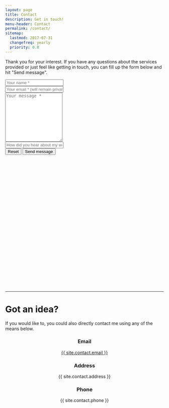 ```yaml
--- 
layout: page 
title: Contact
description: Get in touch!
menu-header: Contact 
permalink: /contact/
sitemap:
  lastmod: 2017-07-31
  changefreq: yearly
  priority: 0.8
---
```


<p>Thank you for your interest. If you have any questions about the services provided or just feel like getting in touch,
    you can fill up the form below and hit "Send message".</p>
<div class="row">
    <div class="col-md-6">
        <form id="contactForm" class="contact-form">
            <div class="form-group input-group">
                <span class="input-group-addon" id="basic-addon1"><i class="fa fa-user"></i></span>
                <input class="form-control" id="name" name="name" placeholder="Your name *" type="text" minlength="2" required/>
            </div>
            <div class="form-group input-group">
                <span class="input-group-addon" id="basic-addon1"><i class="fa fa-envelope"></i></span>
                <input class="form-control" id="email" name="_replyto" placeholder="Your email * (will remain private)" type="email" required/>
            </div>
            <div class="form-group input-group">
                <span class="input-group-addon" id="basic-addon1" style="vertical-align:top;"><i class="fa fa-pencil"></i></span>
                <textarea class="form-control" id="message" name="message" placeholder="Your message *" rows="10" required></textarea>
            </div>
            <div class="form-group input-group">
                <span class="input-group-addon" id="basic-addon1"><i class="fa fa-pencil"></i></span>
                <input class="form-control" id="source" type="text" name="source" placeholder="How did you hear about my website?" />
            </div>
            <div class="form-group text-center">
                <input class="btn btn-default" type="reset" value="Reset">
                <button class="btn btn-primary" type="submit">
                    <i class='fa fa-envelope'></i> Send message 
                </button>
            </div>
        </form>
    </div>
    <div class="col-md-6">
        <div class="google-map" id="map" style="height:406px;"></div>
    </div>
</div>
<div class="row">
    <div class="col-md-12" id="messages"></div>
</div>
<hr/>
<h1>Got an idea?</h1>
<p>If you would like to, you could also directly contact me using any of the means below.</p>
<div class="row">
    <div class="col-sm-6 col-md-4">
        <div>
            <div class="caption" style="text-align:center;">
                <h3><i class="fa fa-envelope" aria-hidden="true"></i> Email</h3>
                <p><a href="mailto:{{ site.contact.email }}" target="_blank" rel="noopener">{{ site.contact.email }}</a></p>
            </div>
        </div>
    </div>
    <div class="col-sm-6 col-md-4">
        <div>
            <div class="caption" style="text-align:center;">
                <h3><i class="fa fa-map-marker" aria-hidden="true"></i> Address</h3>
                <p>{{ site.contact.address }}</p>
            </div>
        </div>
    </div>
    <div class="col-sm-6 col-md-4">
        <div>
            <div class="caption" style="text-align:center;">
                <h3><i class="fa fa-mobile" aria-hidden="true"></i> Phone</h3>
                <p>{{ site.contact.phone }}</p>
            </div>
        </div>
    </div>
</div>